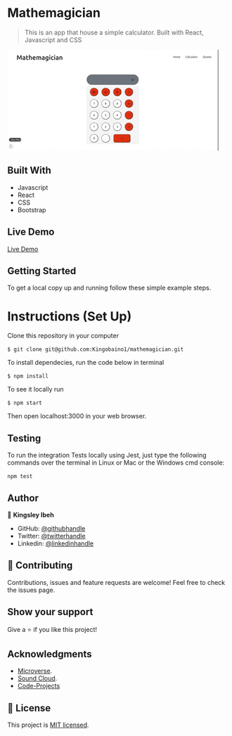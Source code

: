 # Mathemagician

> This is an app that house a simple calculator. Built with React, Javascript and CSS

![screenshot](./src/Calcgif.gif)

## Built With

- Javascript
- React
- CSS
- Bootstrap

## Live Demo

[Live Demo](https://mathemagician.herokuapp.com/)

## Getting Started

To get a local copy up and running follow these simple example steps.

# Instructions (Set Up)

Clone this repository in your computer

```
$ git clone git@github.com:Kingobaino1/mathemagician.git
```
To install dependecies, run the code below in terminal 
```
$ npm install
```
To see it locally run 
```
$ npm start
```
Then open localhost:3000 in your web browser.

## Testing

To run the integration Tests locally using Jest, just type the following commands over the terminal in Linux or Mac or the Windows cmd console:
```
npm test
```


## Author

👤 **Kingsley Ibeh**

- GitHub: [@githubhandle](https://github.com/Kingobaino1)
- Twitter: [@twitterhandle](https://twitter.com/ibehkingso)
- Linkedin: [@linkedinhandle](https://www.linkedin.com/in/kingsley-ibeh/)

## 🤝 Contributing

Contributions, issues and feature requests are welcome!
Feel free to check the issues page.

## Show your support

Give a ⭐️ if you like this project!

## Acknowledgments

- [Microverse](https://www.microverse.org/).
- [Sound Cloud](https://soundcloud.com/).
- [Code-Projects](https://code-projects.org/)

## 📝 License

This project is [MIT licensed](/LICENSE).
